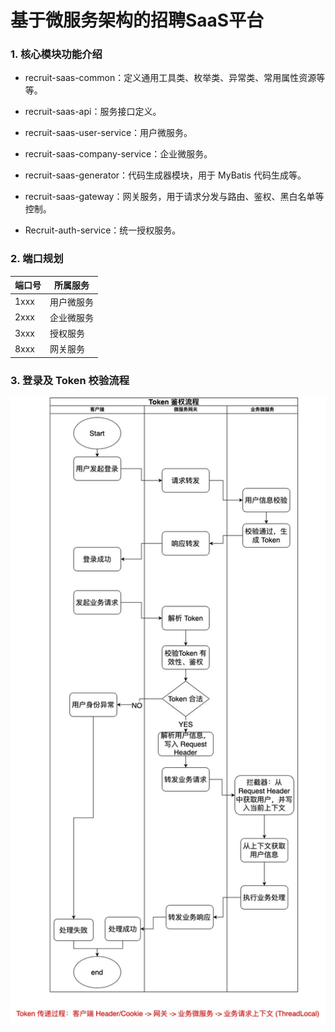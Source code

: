 # 基于微服务架构的招聘SaaS平台
### 1. 核心模块功能介绍

- recruit-saas-common：定义通用工具类、枚举类、异常类、常用属性资源等等。

- recruit-saas-api：服务接口定义。

- recruit-saas-user-service：用户微服务。

- recruit-saas-company-service：企业微服务。

- recruit-saas-generator：代码生成器模块，用于 MyBatis 代码生成等。

- recruit-saas-gateway：网关服务，用于请求分发与路由、鉴权、黑白名单等控制。

- Recruit-auth-service：统一授权服务。

  

### 2. 端口规划

| 端口号 | 所属服务   |
| ------ | ---------- |
| 1xxx   | 用户微服务 |
| 2xxx   | 企业微服务 |
| 3xxx   | 授权服务   |
| 8xxx   | 网关服务   |



### 3. 登录及 Token 校验流程

![](docs/Token校验流程.jpg)
